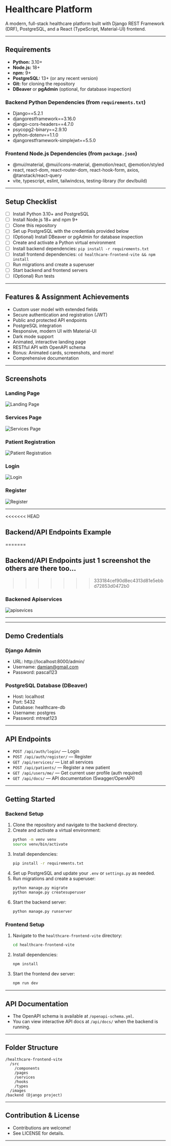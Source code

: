 # Healthcare Platform

A modern, full-stack healthcare platform built with Django REST Framework (DRF), PostgreSQL, and a React (TypeScript, Material-UI) frontend.

---

## Requirements

- **Python:** 3.10+
- **Node.js:** 18+
- **npm:** 9+
- **PostgreSQL:** 13+ (or any recent version)
- **Git:** for cloning the repository
- **DBeaver** or **pgAdmin** (optional, for database inspection)

### Backend Python Dependencies (from `requirements.txt`)
- Django==5.2.1
- djangorestframework==3.16.0
- django-cors-headers==4.7.0
- psycopg2-binary==2.9.10
- python-dotenv==1.1.0
- djangorestframework-simplejwt==5.5.0

### Frontend Node.js Dependencies (from `package.json`)
- @mui/material, @mui/icons-material, @emotion/react, @emotion/styled
- react, react-dom, react-router-dom, react-hook-form, axios, @tanstack/react-query
- vite, typescript, eslint, tailwindcss, testing-library (for dev/build)

---

## Setup Checklist

- [ ] Install Python 3.10+ and PostgreSQL
- [ ] Install Node.js 18+ and npm 9+
- [ ] Clone this repository
- [ ] Set up PostgreSQL with the credentials provided below
- [ ] (Optional) Install DBeaver or pgAdmin for database inspection
- [ ] Create and activate a Python virtual environment
- [ ] Install backend dependencies: `pip install -r requirements.txt`
- [ ] Install frontend dependencies: `cd healthcare-frontend-vite && npm install`
- [ ] Run migrations and create a superuser
- [ ] Start backend and frontend servers
- [ ] (Optional) Run tests

---

## Features & Assignment Achievements
- Custom user model with extended fields
- Secure authentication and registration (JWT)
- Public and protected API endpoints
- PostgreSQL integration
- Responsive, modern UI with Material-UI
- Dark mode support
- Animated, interactive landing page
- RESTful API with OpenAPI schema
- Bonus: Animated cards, screenshots, and more!
- Comprehensive documentation

---

## Screenshots

### Landing Page
![Landing Page](images/landing.png)

### Services Page
![Services Page](images/services.png)

### Patient Registration
![Patient Registration](images/patientregister.png)

### Login
![Login](images/login.png)

### Register
![Register](images/register.png)

---

<<<<<<< HEAD
## Backend/API Endpoints Example
=======
## Backend/API Endpoints just 1 screenshot the others are there too...
>>>>>>> 333184cef90d8ec4313d81e5ebbd72853d0472b0

###  Backened Apiservices
![apisevices](https://github.com/damiancodes/MtreatAssignment/blob/master/images/apiservices.png)

---



---

## Demo Credentials

### Django Admin
- URL: http://localhost:8000/admin/
- Username: damian@gmail.com
- Password: pascal123



### PostgreSQL Database (DBeaver)
- Host: localhost
- Port: 5432
- Database: healthcare-db
- Username: postgres
- Password: mtreat123

---

## API Endpoints
- `POST /api/auth/login/` — Login
- `POST /api/auth/register/` — Register
- `GET /api/services/` — List all services
- `POST /api/patients/` — Register a new patient
- `GET /api/users/me/` — Get current user profile (auth required)
- `GET /api/docs/` — API documentation (Swagger/OpenAPI)

---

## Getting Started

### Backend Setup
1. Clone the repository and navigate to the backend directory.
2. Create and activate a virtual environment:
   ```bash
   python -m venv venv
   source venv/bin/activate
   ```
3. Install dependencies:
   ```bash
   pip install -r requirements.txt
   ```
4. Set up PostgreSQL and update your `.env` or `settings.py` as needed.
5. Run migrations and create a superuser:
   ```bash
   python manage.py migrate
   python manage.py createsuperuser
   ```
6. Start the backend server:
   ```bash
   python manage.py runserver
   ```

### Frontend Setup
1. Navigate to the `healthcare-frontend-vite` directory:
   ```bash
   cd healthcare-frontend-vite
   ```
2. Install dependencies:
   ```bash
   npm install
   ```
3. Start the frontend dev server:
   ```bash
   npm run dev
   ```

---

## API Documentation
- The OpenAPI schema is available at `/openapi-schema.yml`.
- You can view interactive API docs at `/api/docs/` when the backend is running.

---

## Folder Structure
```
/healthcare-frontend-vite
  /src
    /components
    /pages
    /services
    /hooks
    /types
  /images
/backend (Django project)
```

---

## Contribution & License
- Contributions are welcome!
- See LICENSE for details.

---


